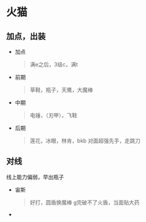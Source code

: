 # 火猫
## 加点，出装
- 加点
	> 满e之后，3级c，满t
- 前期
	>草鞋，瓶子，天鹰，大魔棒
- 中期
	> 电锤，（刃甲），飞鞋
- 后期
	> 莲花，冰眼，林肯，bkb
		对面超强先手，走跳刀
## 对线
线上能力偏弱，早出瓶子
- 宙斯
	> 好打，圆盾换魔棒
		g完破不了火盾，当面贴大药
- 
<!--stackedit_data:
eyJoaXN0b3J5IjpbODE2MjU0MTU0LC0xNjMyODAwMzkyLDExNT
MwNzEzMzFdfQ==
-->